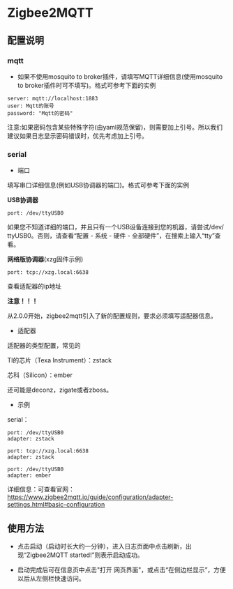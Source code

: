 # Zigbee2MQTT 

## 配置说明

### mqtt

- 如果不使用mosquito to broker插件，请填写MQTT详细信息(使用mosquito to broker插件时可不填写)。格式可参考下面的实例

```
server: mqtt://localhost:1883
user: Mqtt的账号
password: "Mqtt的密码"
```

注意:如果密码包含某些特殊字符(由yaml规范保留)，则需要加上引号。所以我们建议如果日志显示密码错误时，优先考虑加上引号。

### serial
- 端口

填写串口详细信息(例如USB协调器的端口)。格式可参考下面的实例

**USB协调器**

```
port: /dev/ttyUSB0
```

 如果您不知道详细的端口，并且只有一个USB设备连接到您的机器，请尝试/dev/ ttyUSB0。否则，请查看“配置 - 系统 - 硬件 - 全部硬件”，在搜索上输入“tty”查看。

**网络版协调器**(xzg固件示例)

```
port: tcp://xzg.local:6638
```

查看适配器的ip地址



**注意！！！**

从2.0.0开始，zigbee2mqtt引入了新的配置规则，要求必须填写适配器信息。



- 适配器

适配器的类型配置，常见的

TI的芯片（Texa Instrument）：zstack

 芯科（Silicon）：ember

还可能是deconz，zigate或者zboss。



-  示例

serial：

```
port: /dev/ttyUSB0
adapter: zstack
```
```
port: tcp://xzg.local:6638
adapter: zstack
```


```
port: /dev/ttyUSB0
adapter: ember
```




详细信息：可查看官网：https://www.zigbee2mqtt.io/guide/configuration/adapter-settings.html#basic-configuration



## 使用方法

- 点击启动（启动时长大约一分钟），进入日志页面中点击刷新，出现“Zigbee2MQTT started!”则表示启动成功。

- 启动完成后可在信息页中点击"打开 网页界面"，或点击“在侧边栏显示”，方便以后从左侧栏快速访问。
